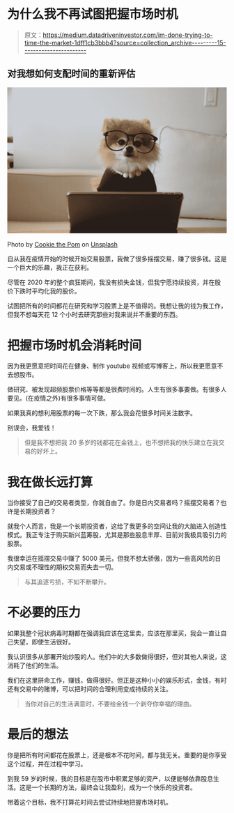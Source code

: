 # 为什么我不再试图把握市场时机

> 原文：<https://medium.datadriveninvestor.com/im-done-trying-to-time-the-market-1dff1cb3bbb4?source=collection_archive---------15----------------------->

## 对我想如何支配时间的重新评估

![](img/5372691ef61161f78b3a891d8deae060.png)

Photo by [Cookie the Pom](https://unsplash.com/@cookiethepom?utm_source=unsplash&utm_medium=referral&utm_content=creditCopyText) on [Unsplash](https://unsplash.com/s/photos/strressed.-computer?utm_source=unsplash&utm_medium=referral&utm_content=creditCopyText)

自从我在疫情开始的时候开始交易股票，我做了很多摇摆交易，赚了很多钱。这是一个巨大的乐趣，我正在获利。

尽管在 2020 年的整个疯狂期间，我没有损失金钱，但我宁愿持续投资，并在股价下跌时平均化我的股价。

试图把所有的时间都花在研究和学习股票上是不值得的。我想让我的钱为我工作，但我不想每天花 12 个小时去研究那些对我来说并不重要的东西。

# 把握市场时机会消耗时间

因为我更愿意把时间花在健身、制作 youtube 视频或写博客上，所以我更愿意不去想股市。

做研究、被发现超频股票价格等等都是很费时间的。人生有很多事要做。有很多人要见。(在疫情之外)有很多事情可做。

如果我真的想利用股票的每一次下跌，那么我会花很多时间关注数字。

别误会，我爱钱！

> 但是我不想把我 20 多岁的钱都花在金钱上，也不想把我的快乐建立在我交易的好坏上。

# 我在做长远打算

当你接受了自己的交易者类型，你就自由了。你是日内交易者吗？摇摆交易者？也许是长期投资者？

就我个人而言，我是一个长期投资者，这给了我更多的空间让我的大脑进入创造性模式。我正专注于购买新兴蓝筹股，尤其是那些股息丰厚、目前对我极具吸引力的股票。

我很幸运在摇摆交易中赚了 5000 美元，但我不想太骄傲，因为一些高风险的日内交易或不理性的期权交易而失去一切。

> 与其追逐亏损，不如不断攀升。

# 不必要的压力

如果我整个冠状病毒时期都在强调我应该在这里卖，应该在那里买，我会一直让自己失望，即使生活很好。

我认识很多从部署开始炒股的人。他们中的大多数做得很好，但对其他人来说，这消耗了他们的生活。

我们在这里拼命工作，赚钱，做得很好。但正是这种小小的娱乐形式，金钱，有时还有交易中的赌博，可以把时间的合理利用变成持续的关注。

> 当你对自己的生活满意时，不要给金钱一个剥夺你幸福的理由。

# 最后的想法

你是把所有时间都花在股票上，还是根本不花时间，都与我无关。重要的是你享受这个过程，并在过程中学习。

到我 59 岁的时候，我的目标是在股市中积累足够的资产，以便能够依靠股息生活。这是一个长期的方法，最终会让我盈利，成为一个快乐的投资者。

带着这个目标，我不打算花时间去尝试持续地把握市场时机。